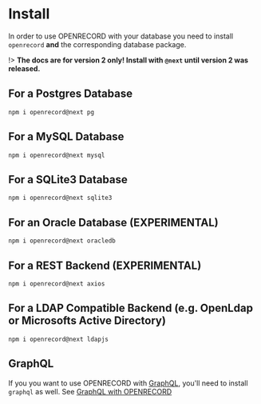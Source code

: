 # Install

In order to use OPENRECORD with your database you need to install `openrecord` **and** the corresponding database package.

!> **The docs are for version 2 only! Install with `@next` until version 2 was released.**

## For a Postgres Database
```
npm i openrecord@next pg
```


## For a MySQL Database
```
npm i openrecord@next mysql
```

## For a SQLite3 Database
```
npm i openrecord@next sqlite3
```

## For an Oracle Database (EXPERIMENTAL)
```
npm i openrecord@next oracledb
```

## For a REST Backend (EXPERIMENTAL)
```
npm i openrecord@next axios
```

## For a LDAP Compatible Backend (e.g. OpenLdap or Microsofts Active Directory)
```
npm i openrecord@next ldapjs
```


## GraphQL

If you you want to use OPENRECORD with [GraphQL](http://graphql.org/graphql-js/), you'll need to install `graphql` as well.
See [GraphQL with OPENRECORD](graphql.md)
